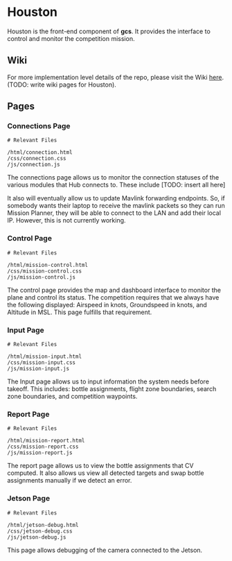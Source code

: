 # Houston

Houston is the front-end component of **gcs**. It provides the interface to control and monitor the competition mission.

## Wiki
For more implementation level details of the repo, please visit the Wiki [here](). (TODO: write wiki pages for Houston).

## Pages

### Connections Page
```
# Relevant Files

/html/connection.html
/css/connection.css
/js/connection.js
```

The connections page allows us to monitor the connection statuses of the various modules that Hub connects to. These include [TODO: insert all here]

It also will eventually allow us to update Mavlink forwarding endpoints. So, if somebody wants their laptop to receive the mavlink packets so they can run Mission Planner, they will be able to connect to the LAN and add their local IP. However, this is not currently working.

### Control Page
```
# Relevant Files

/html/mission-control.html
/css/mission-control.css
/js/mission-control.js
```

The control page provides the map and dashboard interface to monitor the plane and control its status. The competition requires that we always have the following displayed: Airspeed in knots, Groundspeed in knots, and Altitude in MSL. This page fulfills that requirement.

### Input Page
```
# Relevant Files

/html/mission-input.html
/css/mission-input.css
/js/mission-input.js
```

The Input page allows us to input information the system needs before takeoff. This includes: bottle assignments, flight zone boundaries, search zone boundaries, and competition waypoints.

### Report Page
```
# Relevant Files

/html/mission-report.html
/css/mission-report.css
/js/mission-report.js
```

The report page allows us to view the bottle assignments that CV computed. It also allows us view all detected targets and swap bottle assignments manually if we detect an error.

### Jetson Page
```
# Relevant Files

/html/jetson-debug.html
/css/jetson-debug.css
/js/jetson-debug.js
```

This page allows debugging of the camera connected to the Jetson.